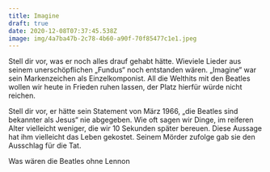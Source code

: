```yaml
---
title: Imagine
draft: true
date: 2020-12-08T07:37:45.538Z
image: img/4a7ba47b-2c78-4b60-a90f-70f85477c1e1.jpeg
---
```

Stell dir vor, was er noch alles drauf gehabt hätte. Wieviele Lieder aus seinem unerschöpflichen „Fundus“ noch entstanden wären. „Imagine“ war sein Markenzeichen als Einzelkomponist. All die Welthits mit den Beatles wollen wir heute in Frieden ruhen lassen, der Platz hierfür würde nicht reichen. 

Stell dir vor, er hätte sein Statement von März 1966, „die Beatles sind bekannter als Jesus“ nie abgegeben. Wie oft sagen wir Dinge, im reiferen Alter vielleicht weniger, die wir 10 Sekunden später bereuen. Diese Aussage hat ihm vielleicht das Leben gekostet. Seinem Mörder zufolge gab sie den Ausschlag für die Tat.

Was wären die Beatles ohne Lennon